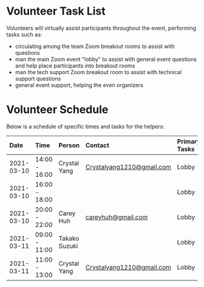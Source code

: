 # Volunteer Task List

Volunteers will virtually assist participants throughout the event, performing tasks such as:

* circulating among the team Zoom breakout rooms to assist with questions
* man the main Zoom event "lobby" to assist with general event questions and help place participants into breakout rooms
* man the tech support Zoom breakout room to assist with technical support questions
* general event support, helping the even organizers


# Volunteer Schedule

Below is a schedule of specific times and tasks for the helpers:

| Date       | Time                | Person              | Contact                   | Primary Tasks |
| :--        | :--                 | :--                 | :--                       | :-- |
| 2021-03-10 | 14:00 - 16:00       | Crystal Yang        | Crystalyang1210@gmail.com | Lobby |
| 2021-03-10 | 16:00 - 18:00       |                     |                           | Lobby |
| 2021-03-10 | 20:00 - 22:00       | Carey Huh           | careyhuh@gmail.com        | Lobby |
| 2021-03-11 | 09:00 - 11:00       | Takako Suzuki       |                           | Lobby |
| 2021-03-11 | 11:00 - 13:00       | Crystal Yang        | Crystalyang1210@gmail.com | Lobby | 


